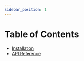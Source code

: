 ```yaml
---
sidebar_position: 1
---
```


# Table of Contents

- [Installation](/docs/Installation)
- [API Reference](/api/Hooks)